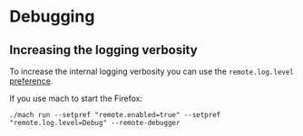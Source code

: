 Debugging
=========

Increasing the logging verbosity
--------------------------------

To increase the internal logging verbosity you can use the
`remote.log.level` [preference].

If you use mach to start the Firefox:

	./mach run --setpref "remote.enabled=true" --setpref "remote.log.level=Debug" --remote-debugger

[preference]: ./Prefs.md
